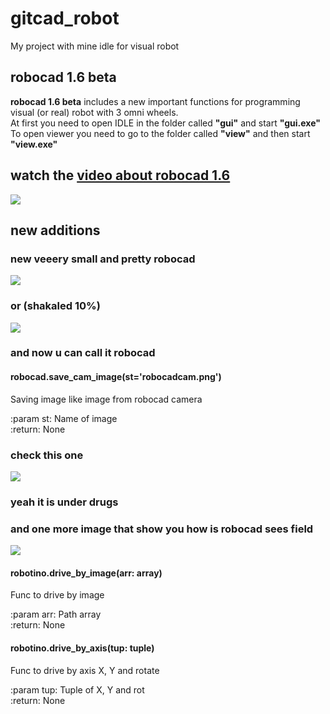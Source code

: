 # gitcad_robot
My project with mine idle for visual robot
## robocad 1.6 beta
**robocad 1.6 beta** includes a new important functions for programming visual (or real) robot with 3 omni wheels.  
At first you need to open IDLE in the folder called **"gui"** and start **"gui.exe"**  
To open viewer you need to go to the folder called **"view"** and then start **"view.exe"**  
## watch the [video about robocad 1.6](https://www.youtube.com/watch?v=frR_C2sS0FI&t=8s "Youtube")  

![](https://github.com/CrackAndDie/robocad_1.4b/blob/master/cad_low.png)
## new additions
### new veeery small and pretty robocad
![](https://github.com/CrackAndDie/gitcad_python_private/blob/master/Yandex/robocad1.6_big.png)
### or (shakaled 10%)
![](https://github.com/CrackAndDie/gitcad_python_private/blob/master/Yandex/robocad1.6_big2.jpg)
### and now u can call it robocad
#### robocad.save_cam_image(st='robocadcam.png')  

Saving image like image from robocad camera  
  
:param st: Name of image  
:return: None  

### check this one  
![](https://github.com/CrackAndDie/gitcad_python_private/blob/master/Yandex/bez_ugla.png)  
### yeah it is under drugs  
### and one more image that show you how is robocad sees field  
![](https://github.com/CrackAndDie/gitcad_python_private/blob/master/Yandex/where_1.6.png)  

#### robotino.drive_by_image(arr: array)

Func to drive by image

:param arr: Path array  
:return: None  

#### robotino.drive_by_axis(tup: tuple)

Func to drive by axis X, Y and rotate

:param tup: Tuple of X, Y and rot  
:return: None  
